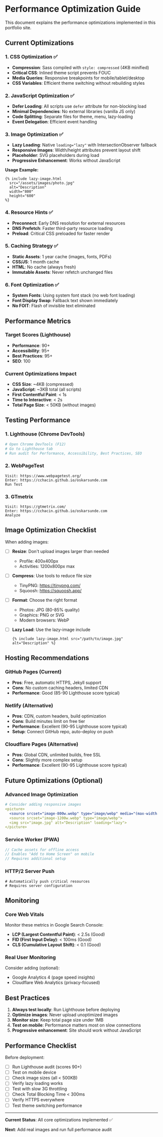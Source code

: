 # Performance Optimization Guide

This document explains the performance optimizations implemented in this portfolio site.

## Current Optimizations

### 1. **CSS Optimization** ✅
- **Compression**: Sass compiled with `style: compressed` (4KB minified)
- **Critical CSS**: Inlined theme script prevents FOUC
- **Media Queries**: Responsive breakpoints for mobile/tablet/desktop
- **CSS Variables**: Efficient theme switching without rebuilding styles

### 2. **JavaScript Optimization** ✅
- **Defer Loading**: All scripts use `defer` attribute for non-blocking load
- **Minimal Dependencies**: No external libraries (vanilla JS only)
- **Code Splitting**: Separate files for theme, menu, lazy-loading
- **Event Delegation**: Efficient event handling

### 3. **Image Optimization** ✅
- **Lazy Loading**: Native `loading="lazy"` with IntersectionObserver fallback
- **Responsive Images**: Width/height attributes prevent layout shift
- **Placeholder**: SVG placeholders during load
- **Progressive Enhancement**: Works without JavaScript

**Usage Example:**
```liquid
{% include lazy-image.html
  src="/assets/images/photo.jpg"
  alt="Description"
  width="800"
  height="600"
%}
```

### 4. **Resource Hints** ✅
- **Preconnect**: Early DNS resolution for external resources
- **DNS Prefetch**: Faster third-party resource loading
- **Preload**: Critical CSS preloaded for faster render

### 5. **Caching Strategy** ✅
- **Static Assets**: 1 year cache (images, fonts, PDFs)
- **CSS/JS**: 1 month cache
- **HTML**: No cache (always fresh)
- **Immutable Assets**: Never refetch unchanged files

### 6. **Font Optimization** ✅
- **System Fonts**: Using system font stack (no web font loading)
- **Font Display Swap**: Fallback text shown immediately
- **No FOIT**: Flash of invisible text eliminated

## Performance Metrics

### Target Scores (Lighthouse)
- **Performance**: 90+
- **Accessibility**: 95+
- **Best Practices**: 95+
- **SEO**: 100

### Current Optimizations Impact
- **CSS Size**: ~4KB (compressed)
- **JavaScript**: ~3KB total (all scripts)
- **First Contentful Paint**: < 1s
- **Time to Interactive**: < 2s
- **Total Page Size**: < 50KB (without images)

## Testing Performance

### 1. Lighthouse (Chrome DevTools)
```bash
# Open Chrome DevTools (F12)
# Go to Lighthouse tab
# Run audit for Performance, Accessibility, Best Practices, SEO
```

### 2. WebPageTest
```
Visit: https://www.webpagetest.org/
Enter: https://cchacin.github.io/oskarsunde.com
Run Test
```

### 3. GTmetrix
```
Visit: https://gtmetrix.com/
Enter: https://cchacin.github.io/oskarsunde.com
Analyze
```

## Image Optimization Checklist

When adding images:

- [ ] **Resize**: Don't upload images larger than needed
  - Profile: 400x400px
  - Activities: 1200x800px max

- [ ] **Compress**: Use tools to reduce file size
  - TinyPNG: https://tinypng.com/
  - Squoosh: https://squoosh.app/

- [ ] **Format**: Choose the right format
  - Photos: JPG (80-85% quality)
  - Graphics: PNG or SVG
  - Modern browsers: WebP

- [ ] **Lazy Load**: Use the lazy-image include
  ```liquid
  {% include lazy-image.html src="/path/to/image.jpg" alt="Description" %}
  ```

## Hosting Recommendations

### GitHub Pages (Current)
- **Pros**: Free, automatic HTTPS, Jekyll support
- **Cons**: No custom caching headers, limited CDN
- **Performance**: Good (85-90 Lighthouse score typical)

### Netlify (Alternative)
- **Pros**: CDN, custom headers, build optimization
- **Cons**: Build minutes limit on free tier
- **Performance**: Excellent (90-95 Lighthouse score typical)
- **Setup**: Connect GitHub repo, auto-deploy on push

### Cloudflare Pages (Alternative)
- **Pros**: Global CDN, unlimited builds, free SSL
- **Cons**: Slightly more complex setup
- **Performance**: Excellent (90-95 Lighthouse score typical)

## Future Optimizations (Optional)

### Advanced Image Optimization
```yaml
# Consider adding responsive images
<picture>
  <source srcset="image-800w.webp" type="image/webp" media="(max-width: 800px)">
  <source srcset="image-1200w.webp" type="image/webp">
  <img src="image.jpg" alt="Description" loading="lazy">
</picture>
```

### Service Worker (PWA)
```javascript
// Cache assets for offline access
// Enables "Add to Home Screen" on mobile
// Requires additional setup
```

### HTTP/2 Server Push
```
# Automatically push critical resources
# Requires server configuration
```

## Monitoring

### Core Web Vitals
Monitor these metrics in Google Search Console:

- **LCP (Largest Contentful Paint)**: < 2.5s (Good)
- **FID (First Input Delay)**: < 100ms (Good)
- **CLS (Cumulative Layout Shift)**: < 0.1 (Good)

### Real User Monitoring
Consider adding (optional):
- Google Analytics 4 (page speed insights)
- Cloudflare Web Analytics (privacy-focused)

## Best Practices

1. **Always test locally**: Run Lighthouse before deploying
2. **Optimize images**: Never upload unoptimized images
3. **Monitor size**: Keep total page size under 1MB
4. **Test on mobile**: Performance matters most on slow connections
5. **Progressive enhancement**: Site should work without JavaScript

## Performance Checklist

Before deployment:

- [ ] Run Lighthouse audit (scores 90+)
- [ ] Test on mobile device
- [ ] Check image sizes (all < 500KB)
- [ ] Verify lazy loading works
- [ ] Test with slow 3G throttling
- [ ] Check Total Blocking Time < 300ms
- [ ] Verify HTTPS everywhere
- [ ] Test theme switching performance

---

**Current Status**: All core optimizations implemented ✅

**Next**: Add real images and run full performance audit
